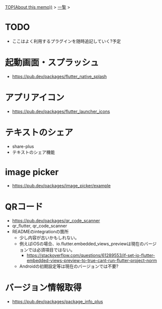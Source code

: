 [TOP(About this memo))](../README.md) > [一覧](./README.md) >


# TODO
* ここはよく利用するプラグインを随時追記していく?予定

# 起動画面・スプラッシュ
* https://pub.dev/packages/flutter_native_splash

# アプリアイコン
* https://pub.dev/packages/flutter_launcher_icons

# テキストのシェア
* share-plus
* テキストのシェア機能

# image picker
* https://pub.dev/packages/image_picker/example

# QRコード
* https://pub.dev/packages/qr_code_scanner
* qr_flutter, qr_code_scanner
* READMEのintegrationの箇所
    * 少し内容が古いかもしれない。
    * 例えばiOSの場合、io.flutter.embedded_views_previewは現在のバージョンでは必須項目ではない。
        * https://stackoverflow.com/questions/61289553/if-set-io-flutter-embedded-views-preview-to-true-cant-run-flutter-project-norm
    * Androidの初期設定等は現在のバージョンでは不要?

# バージョン情報取得
* https://pub.dev/packages/package_info_plus